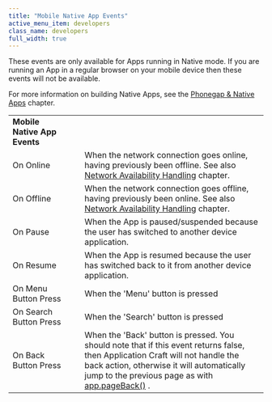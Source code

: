 ```yaml
---
title: "Mobile Native App Events"
active_menu_item: developers
class_name: developers
full_width: true
---
```



These events are only available for Apps running in Native mode. If you are running an App in a regular browser on your mobile device then these events will not be available.

For more information on building Native Apps, see the [Phonegap & Native Apps](/developers/user-guide/ac-mobile-build-phonegap/cordova/) chapter.

<table>
<tr>
<td width="199">
  <strong>Mobile Native App Events</strong>

</td>
<td width="8">
</td>
<td width="735">
</td>
</tr>
<tr>
<td width="199">
On Online

</td>
<td width="8">
</td>
<td width="735">
  When the network connection goes online, having previously been offline. See also <a href="/developers/user-guide/scripting-apis/client-scripting-overview/network-availability-handling">Network Availability Handling</a> chapter.

</td>
</tr>
<tr>
<td width="199">
On Offline

</td>
<td width="8">
</td>
<td width="735">
  When the network connection goes offline, having previously been online. See also <a href="/developers/user-guide/scripting-apis/client-scripting-overview/network-availability-handling">Network Availability Handling</a> chapter.

</td>
</tr>
<tr>
<td width="199">
On Pause

</td>
<td width="8">
</td>
<td width="735">
When the App is paused/suspended because the user has switched to another device application.

</td>
</tr>
<tr>
<td width="199">
On Resume

</td>
<td width="8">
</td>
<td width="735">
When the App is resumed because the user has switched back to it from another device application.

</td>
</tr>
<tr>
<td width="199">
On Menu Button Press

</td>
<td width="8">
</td>
<td width="735">
When the 'Menu' button is pressed

</td>
</tr>
<tr>
<td width="199">
On Search Button Press

</td>
<td width="8">
</td>
<td width="735">
When the 'Search' button is pressed

</td>
</tr>
<tr>
<td width="199">
On Back Button Press

</td>
<td width="8">
</td>
<td width="735">
  When the 'Back' button is pressed. You should note that if this event returns false, then Application Craft will not handle the back action, otherwise it will automatically jump to the previous page as with <a href="/developers/user-guide/scripting-apis/client-api/page-functions/pageback">app.pageBack()</a> .

</td>
</tr>
</table>

